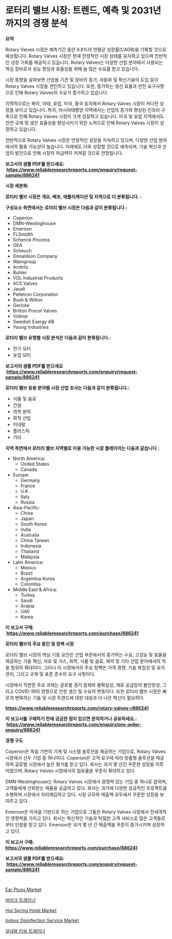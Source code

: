 <p><h1>로터리 밸브 시장: 트렌드, 예측 및 2031년까지의 경쟁 분석</h1></p><p><strong>요약</strong></p>
<p><p>Rotary Valves 시장은 예측기간 동안 9.8%의 연평균 성장률(CAGR)을 기록할 것으로 예상됩니다. Rotary Valves 시장은 현재 안정적인 시장 상태를 유지하고 있으며 전반적인 성장 기회를 제공하고 있습니다. Rotary Valves는 다양한 산업 분야에서 사용되는 핵심 장비로서 성능 향상과 효율성을 위해 늘 많은 수요를 받고 있습니다.</p><p>시장 동향을 살펴보면 산업용 기관 및 장비의 증가, 자동화 및 혁신기술의 도입 등이 Rotary Valves 시장을 견인하고 있습니다. 또한, 증가하는 생산 효율과 안전 요구사항으로 인해 Rotary Valves의 수요가 증가하고 있습니다.</p><p>지역적으로는 북미, 아태, 유럽, 미국, 중국 등지에서 Rotary Valves 시장이 커다란 성장을 보이고 있습니다. 특히, 아시아태평양 지역에서는 산업의 증가와 향상된 인프라 구축으로 인해 Rotary Valves 시장이 크게 성장하고 있습니다. 미국 및 유럽 지역에서도 안전 규제 및 생산 효율성을 향상시키기 위한 노력으로 인해 Rotary Valves 시장이 성장하고 있습니다.</p><p>전반적으로 Rotary Valves 시장은 안정적인 성장을 지속하고 있으며, 다양한 산업 분야에서의 활용 가능성이 높습니다. 미래에도 더욱 성장할 것으로 예측되며, 기술 혁신과 산업의 발전으로 인해 시장의 파급력이 커져갈 것으로 전망됩니다.</p></p>
<p><strong>보고서의 샘플 PDF를 받으세요: &nbsp;<a href="https://www.reliableresearchreports.com/enquiry/request-sample/886241">https://www.reliableresearchreports.com/enquiry/request-sample/886241</a></strong></p>
<p><strong>시장 세분화:</strong></p>
<p><strong> 로터리 밸브 시장은 개요, 배포, 애플리케이션 및 지역으로 더 분류됩니다. :</strong></p>
<p><strong>구성요소 측면에서는 로터리 밸브 시장은 다음과 같이 분류됩니다.:</strong></p>
<p><ul><li>Coperion</li><li>DMN-Westinghouse</li><li>Emerson</li><li>FLSmidth</li><li>Schenck Process</li><li>GEA</li><li>Scheuch</li><li>Donaldson Company</li><li>Wamgroup</li><li>Andritz</li><li>Buhler</li><li>VDL Industrial Products</li><li>ACS Valves</li><li>Jaudt</li><li>Pelletron Corporation</li><li>Bush & Wilton</li><li>Gericke</li><li>Britton Procol Valves</li><li>Vidmar</li><li>Swedish Exergy AB</li><li>Young Industries</li></ul></p>
<p><strong> 로터리 밸브 유형별 시장 분석은 다음과 같이 분류됩니다.:</strong></p>
<p><ul><li>전기 모터</li><li>유압 모터</li></ul></p>
<p><strong>보고서의 샘플 PDF를 받으세요 :<a href="https://www.reliableresearchreports.com/enquiry/request-sample/886241">https://www.reliableresearchreports.com/enquiry/request-sample/886241</a></strong></p>
<p><strong> 로터리 밸브 응용 분야별 시장 산업 조사는 다음과 같이 분류됩니다.:</strong></p>
<p><ul><li>식품 및 음료</li><li>건설</li><li>의학 분야</li><li>화학 산업</li><li>미네랄</li><li>플라스틱</li><li>기타</li></ul></p>
<p><strong>지역 측면에서 로터리 밸브 지역별로 이용 가능한 시장 플레이어는 다음과 같습니다.:</strong></p>
<p><ul>
    <li>
        North America:
        <ul>
            <li>United States</li>
            <li>Canada</li>
        </ul>
    </li>
    <li>
        Europe:
        <ul>
            <li>Germany</li>
            <li>France</li>
            <li>U.K.</li>
            <li>Italy</li>
            <li>Russia</li>
        </ul>
    </li>
    <li>
        Asia-Pacific:
        <ul>
            <li>China</li>
            <li>Japan</li>
            <li>South Korea</li>
            <li>India</li>
            <li>Australia</li>
            <li>China Taiwan</li>
            <li>Indonesia</li>
            <li>Thailand</li>
            <li>Malaysia</li>
        </ul>
    </li>
    <li>
        Latin America:
        <ul>
            <li>Mexico</li>
            <li>Brazil</li>
            <li>Argentina Korea</li>
            <li>Colombia</li>
        </ul>
    </li>
    <li>
        Middle East & Africa:
        <ul>
            <li>Turkey</li>
            <li>Saudi</li>
            <li>Arabia</li>
            <li>UAE</li>
            <li>Korea</li>
        </ul>
    </li>
    </ul></p>
<p><strong>이 보고서 구매: &nbsp;<a href="https://www.reliableresearchreports.com/purchase/886241">https://www.reliableresearchreports.com/purchase/886241</a></strong></p>
<p><strong>로터리 밸브의 주요 동인 및 장벽 시장</strong></p>
<p><p>로터리 밸브 시장의 핵심 기동 요인은 산업 부문에서의 증가하는 수요, 고성능 및 효율을 제공하는 기술 혁신, 석유 및 가스, 화학, 식품 및 음료, 제약 및 기타 산업 분야에서의 적용 범위의 확대이다. 그러나 이 시장에서의 주요 장벽은 가격 경쟁, 기술 복잡성 및 유지 관리, 그리고 규제 및 표준 준수의 요구 사항이다.</p><p>시장에서 직면한 주요 과제는 글로벌 경기 침체와 불확실성, 재료 공급망의 불안정성, 그리고 COVID-19의 영향으로 인한 생산 및 수요의 변동이다. 또한 로터리 밸브 시장은 빠르게 변화하는 기술 및 시장 트렌드에 대한 대응과 더 나은 혁신이 필요하다.</p></p>
<p><strong><a href="https://www.reliableresearchreports.com/rotary-valves-r886241">https://www.reliableresearchreports.com/rotary-valves-r886241</a></strong></p>
<p><strong>이 보고서를 구매하기 전에 궁금한 점이 있으면 문의하거나 공유하세요.: &nbsp;<a href="https://www.reliableresearchreports.com/enquiry/pre-order-enquiry/886241">https://www.reliableresearchreports.com/enquiry/pre-order-enquiry/886241</a></strong></p>
<p><strong>경쟁 구도</strong></p>
<p><p>Coperion은 독일 기반의 기계 및 시스템 솔루션을 제공하는 기업으로, Rotary Valves 시장에서 선두 기업 중 하나이다. Coperion은 고객 요구에 따라 맞춤형 솔루션을 제공하여 글로벌 시장에서 높은 평가를 받고 있다. 회사는 과거 몇 년간 꾸준한 성장을 이루어왔으며, Rotary Valves 시장에서의 점유율을 꾸준히 확대하고 있다.</p><p>DMN-Westinghouse는 Rotary Valves 시장에서 경쟁력 있는 기업 중 하나로 꼽히며, 고객들에게 신뢰받는 제품을 공급하고 있다. 회사는 과거에 다양한 성공적인 프로젝트를 수행하며 시장에서 자리매김하고 있다. 시장 규모와 매출액 모두에서 꾸준한 성장을 보여주고 있다.</p><p>Emerson은 미국을 기반으로 하는 기업으로 그들은 Rotary Valves 시장에서 전세계적인 영향력을 가지고 있다. 회사는 혁신적인 기술과 탁월한 고객 서비스로 많은 고객들로부터 인정을 받고 있다. Emerson은 과거 몇 년 간 매출액을 꾸준히 증가시키며 성장하고 있다.</p></p>
<p><strong>이 보고서 구매: &nbsp; <a href="https://www.reliableresearchreports.com/purchase/886241">https://www.reliableresearchreports.com/purchase/886241</a></strong></p>
<p><strong>보고서의 샘플 PDF를 받으세요: &nbsp;<a href="https://www.reliableresearchreports.com/enquiry/request-sample/886241">https://www.reliableresearchreports.com/enquiry/request-sample/886241</a></strong><strong></strong></p>
<p>&nbsp;</p>
<p><p><a href="https://issuu.com/reportprime-2/docs/ear-plugs-market-size-2030.pptx">Ear Plugs Market</a></p><p><a href="https://github.com/rcabello548/Market-Research-Report-List-1/blob/main/387422760597.md">바이크 트레이너</a></p><p><a href="https://github.com/luckyshygirl/Market-Research-Report-List-4/blob/main/hot-spring-hotel-market.md">Hot Spring Hotel Market</a></p><p><a href="https://github.com/markusgodoy/Market-Research-Report-List-3/blob/main/indoor-disinfection-service-market.md">Indoor Disinfection Service Market</a></p><p><a href="https://github.com/KellyLyncyh543964/Market-Research-Report-List-1/blob/main/678677760592.md">실내용 터보 트레이너</a></p></p>